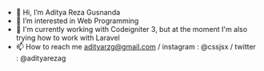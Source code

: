 - 👋 Hi, I’m Aditya Reza Gusnanda
- 👀 I’m interested in Web Programming
- 🌱 I'm currently working with Codeigniter 3, but at the moment I'm also trying how to work with Laravel
- 📫 How to reach me adityarzg@gmail.com / instagram : @cssjsx / twitter : @adityarezag

<!---
adityarzg/adityarzg is a ✨ special ✨ repository because its `README.md` (this file) appears on your GitHub profile.
You can click the Preview link to take a look at your changes.
--->
